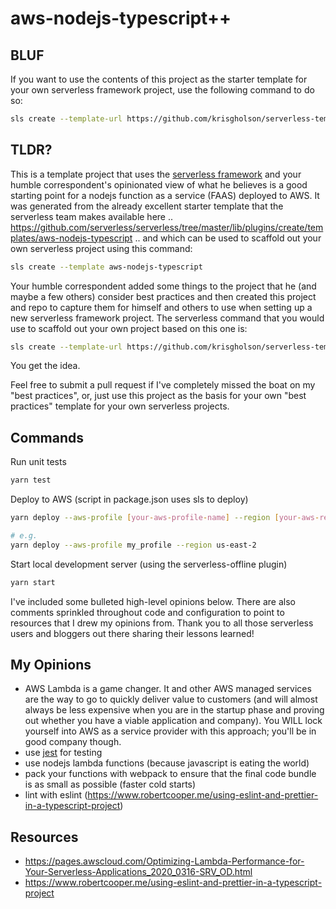 # aws-nodejs-typescript++

## BLUF

If you want to use the contents of this project as the starter template for your own serverless framework project, use the following command to do so:

```bash
sls create --template-url https://github.com/krisgholson/serverless-templates/tree/master/aws-nodejs-typescript --path my-service
```

## TLDR?

This is a template project that uses the [serverless framework](https://www.serverless.com/) and your humble correspondent's opinionated view of what he believes is a good starting point for a nodejs function as a service (FAAS) deployed to AWS. It was generated from the already excellent starter template that the serverless team makes available here .. https://github.com/serverless/serverless/tree/master/lib/plugins/create/templates/aws-nodejs-typescript .. and which can be used to scaffold out your own serverless project using this command:

```bash
sls create --template aws-nodejs-typescript
```

Your humble correspondent added some things to the project that he (and maybe a few others) consider best practices and then created this project and repo to capture them for himself and others to use when setting up a new serverless framework project. The serverless command that you would use to scaffold out your own project based on this one is:

```bash
sls create --template-url https://github.com/krisgholson/serverless-templates/tree/master/aws-nodejs-typescript --path my-service
```

You get the idea. 

Feel free to submit a pull request if I've completely missed the boat on my "best practices", or, just use this project as the basis for your own "best practices" template for your own serverless projects.

## Commands

Run unit tests
```bash
yarn test
```

Deploy to AWS (script in package.json uses sls to deploy)
```bash
yarn deploy --aws-profile [your-aws-profile-name] --region [your-aws-region]

# e.g.
yarn deploy --aws-profile my_profile --region us-east-2
```

Start local development server (using the serverless-offline plugin)
```bash
yarn start
```

I've included some bulleted high-level opinions below. There are also comments sprinkled throughout code and configuration to point to resources that I drew my opinions from. Thank you to all those serverless users and bloggers out there sharing their lessons learned! 

## My Opinions
* AWS Lambda is a game changer. It and other AWS managed services are the way to go to quickly deliver value to customers (and will almost always be less expensive when you are in the startup phase and proving out whether you have a viable application and company). You WILL lock yourself into AWS as a service provider with this approach; you'll be in good company though.
* use [jest](https://jestjs.io/) for testing
* use nodejs lambda functions (because javascript is eating the world)
* pack your functions with webpack to ensure that the final code bundle is as small as possible (faster cold starts)
* lint with eslint (https://www.robertcooper.me/using-eslint-and-prettier-in-a-typescript-project)


## Resources
* https://pages.awscloud.com/Optimizing-Lambda-Performance-for-Your-Serverless-Applications_2020_0316-SRV_OD.html
* https://www.robertcooper.me/using-eslint-and-prettier-in-a-typescript-project